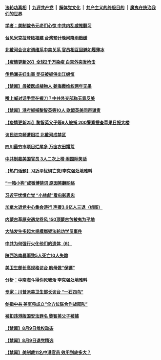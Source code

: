 

####  [法轮功真相](../../../../basic/blob/master/README.md?t=08110302) &nbsp;|&nbsp; [九评共产党](../../../../9ping.md/blob/master/README.md?t=08110302) &nbsp;|&nbsp; [解体党文化](../../../../jtdwh.md/blob/master/README.md?t=08110302)  &nbsp;|&nbsp; [共产主义的终极目的](../../../../gczydzjmd.md/blob/master/README.md?t=08110302) &nbsp;|&nbsp; [魔鬼在统治我们的世界](../../../../mgztzwmdsj.md/blob/master/README.md?t=08110302) 

#### [学者：美制裁令元老们心惊 中共内乱或推翻习](../pages/prog204/a102915302.md?t=08110302) 

#### [台风米克拉登陆福建 台湾预计晚间降雨趋缓](../pages/prog204/a102915315.md?t=08110302) 

#### [北戴河会议定调维系中美关系 官员相互回避如履薄冰](../pages/prog204/a102915232.md?t=08110302) 

#### [【疫情更新26】全球2千万染疫 白宫外突发枪击](../pages/prog204/a102915239.md?t=08110302) 


#### [传杨澜夫妇出事 吴征被抓供出江绵恒](../pages/prog204/a102915168.md?t=08110302) 

#### [【禁闻】母被医成植物人 姜海霞维权两年无果](../pages/prog204/a102915159.md?t=08110302) 

#### [嘴上喊对话手里在握刀？中共外交部称无意反美](../pages/prog204/a102915095.md?t=08110302) 

#### [【禁闻】港府抓捕黎智英等10人 欧盟英美同声谴责](../pages/prog204/a102915121.md?t=08110302) 

#### [【疫情更新25】黎智英父子等9人被捕 200警察搜查苹果日报大楼](../pages/prog204/a102908866.md?t=08110302) 

#### [访民进京频遭阻拦 北戴河成禁区](../pages/prog204/a102914833.md?t=08110302) 

#### [四川最穷市项目烂尾多 万亩农田撂荒](../pages/prog204/a102914840.md?t=08110302) 

#### [中共制裁美国官员 3人二次上榜 闹国际笑话](../pages/prog204/a102914819.md?t=08110302) 

#### [【热门话题】习近平忧惧亡党/李克强处境难料](../pages/prog204/a102914784.md?t=08110302) 

#### [“一箱小狗”成微博禁词 原因笑翻网络](../pages/prog204/a102914767.md?t=08110302) 

#### [习近平忧惧亡党 “小林彪”看电影表忠](../pages/prog204/a102914717.md?t=08110302) 

#### [加拿大退党中心集会游行 声援3.6亿人三退（组图）](../pages/prog204/a102914724.md?t=08110302) 

#### [内蒙古草原突遇龙卷风 150顶蒙古包被夷为平地](../pages/prog204/a102914648.md?t=08110302) 

#### [大陆发生多起大规模绑架法轮功学员事件](../pages/prog204/a102914664.md?t=08110302) 

#### [中共为何强行火化他们的遗体（6）](../pages/prog204/a102914596.md?t=08110302) 

#### [陕西洛南暴雨致5人死亡10人失踪](../pages/prog204/a102914626.md?t=08110302) 

#### [美卫生部长高规格访台 航母做“保镖”](../pages/prog204/a102914457.md?t=08110302) 

#### [分析：中南海斗得你死我活 李克强处境难料](../pages/prog204/a102914532.md?t=08110302) 

#### [专家：川普派美卫生部长访台 “一石四鸟”](../pages/prog204/a102914536.md?t=08110302) 

#### [剑指中共 美军将成立“全方位联合作战部队”](../pages/prog204/a102914476.md?t=08110302) 

#### [被扣违港版国安法罪名 黎智英父子被捕](../pages/prog204/a102914443.md?t=08110302) 


#### [【禁闻】8月9日维权动态](../pages/prog204/a102914417.md?t=08110302) 

#### [【禁闻】8月9日退党精选](../pages/prog204/a102914420.md?t=08110302) 

#### [【禁闻】美制裁11名中港官员 效用到底多大？](../pages/prog204/a102914423.md?t=08110302) 

